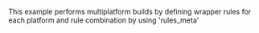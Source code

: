 This example performs multiplatform builds by defining wrapper rules for each platform and rule combination by using 'rules_meta'
